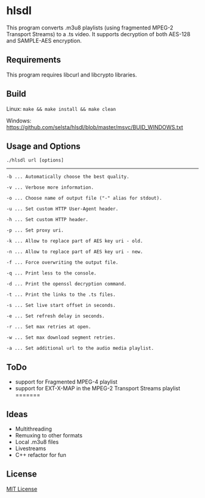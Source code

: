hlsdl
=====

This program converts .m3u8 playlists (using fragmented MPEG-2 Transport Streams) to a .ts video. It supports decryption of both AES-128 and SAMPLE-AES encryption.

Requirements
------------

This program requires libcurl and libcrypto libraries.

Build
-----
Linux:
`make && make install && make clean`

Windows:
https://github.com/selsta/hlsdl/blob/master/msvc/BUID_WINDOWS.txt


Usage and Options
-----------------
`./hlsdl url [options]`

---------------------------
```
-b ... Automatically choose the best quality.

-v ... Verbose more information.

-o ... Choose name of output file ("-" alias for stdout).

-u ... Set custom HTTP User-Agent header.

-h ... Set custom HTTP header.

-p ... Set proxy uri.

-k ... Allow to replace part of AES key uri - old.

-n ... Allow to replace part of AES key uri - new.

-f ... Force overwriting the output file.

-q ... Print less to the console.

-d ... Print the openssl decryption command.

-t ... Print the links to the .ts files.

-s ... Set live start offset in seconds.

-e ... Set refresh delay in seconds.

-r ... Set max retries at open.

-w ... Set max download segment retries.

-a ... Set additional url to the audio media playlist.
```

ToDo
-----
* support for Fragmented MPEG-4 playlist
* support for EXT-X-MAP in the MPEG-2 Transport Streams playlist
=======

Ideas
-----

- Multithreading
- Remuxing to other formats
- Local .m3u8 files
- Livestreams
- C++ refactor for fun

License
-------

[MIT License](https://github.com/selsta/hlsdl/blob/master/LICENSE)
